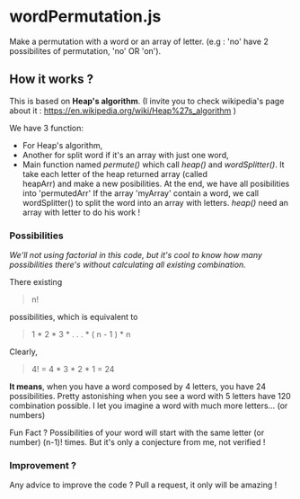 # wordPermutation.js
Make a permutation with a word or an array of letter. (e.g : 'no' have 2 possibilites of permutation, 'no' OR 'on').

## How it works ?

This is based on **Heap's algorithm**. (I invite you to check wikipedia's page about it : https://en.wikipedia.org/wiki/Heap%27s_algorithm )

We have 3 function: 
  * For Heap's algorithm, 
  * Another for split word if it's an array with just one word, 
  * Main function named *permute()* which call *heap()* and *wordSplitter()*. It take each letter of the heap returned array (called   
  heapArr) and make a new posibilities. At the end, we have all posibilities into 'permutedArr'
  If the array 'myArray' contain a word, we call wordSplitter() to split the word into an array with letters. *heap()* need an array with letter to do his work !

### Possibilities 
*We'll not using factorial in this code, but it's cool to know how many possibilities there's without calculating all existing combination.*

There existing 
> n!

possibilities, which is equivalent to 

> 1 * 2 * 3 * . . . * ( n - 1 ) * n

Clearly,

> 4! = 4 * 3 * 2 * 1 =  24

**It means**, when you have a word composed by 4 letters, you have 24 possibilities. Pretty astonishing when you see a word with 5 letters have 120 combination possible. I let you imagine a word with much more letters... (or numbers)

Fun Fact ? Possibilities of your word will start with the same letter (or number) (n-1)! times. But it's only a conjecture from me, not verified !

### Improvement ?
  Any advice to improve the code ? Pull a request, it only will be amazing ! 
  
  
